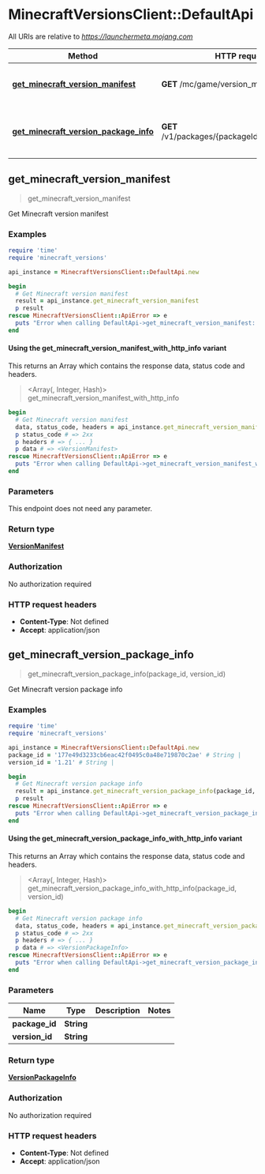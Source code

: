 # MinecraftVersionsClient::DefaultApi

All URIs are relative to *https://launchermeta.mojang.com*

| Method | HTTP request | Description |
| ------ | ------------ | ----------- |
| [**get_minecraft_version_manifest**](DefaultApi.md#get_minecraft_version_manifest) | **GET** /mc/game/version_manifest.json | Get Minecraft version manifest |
| [**get_minecraft_version_package_info**](DefaultApi.md#get_minecraft_version_package_info) | **GET** /v1/packages/{packageId}/{versionId}.json | Get Minecraft version package info |


## get_minecraft_version_manifest

> <VersionManifest> get_minecraft_version_manifest

Get Minecraft version manifest

### Examples

```ruby
require 'time'
require 'minecraft_versions'

api_instance = MinecraftVersionsClient::DefaultApi.new

begin
  # Get Minecraft version manifest
  result = api_instance.get_minecraft_version_manifest
  p result
rescue MinecraftVersionsClient::ApiError => e
  puts "Error when calling DefaultApi->get_minecraft_version_manifest: #{e}"
end
```

#### Using the get_minecraft_version_manifest_with_http_info variant

This returns an Array which contains the response data, status code and headers.

> <Array(<VersionManifest>, Integer, Hash)> get_minecraft_version_manifest_with_http_info

```ruby
begin
  # Get Minecraft version manifest
  data, status_code, headers = api_instance.get_minecraft_version_manifest_with_http_info
  p status_code # => 2xx
  p headers # => { ... }
  p data # => <VersionManifest>
rescue MinecraftVersionsClient::ApiError => e
  puts "Error when calling DefaultApi->get_minecraft_version_manifest_with_http_info: #{e}"
end
```

### Parameters

This endpoint does not need any parameter.

### Return type

[**VersionManifest**](VersionManifest.md)

### Authorization

No authorization required

### HTTP request headers

- **Content-Type**: Not defined
- **Accept**: application/json


## get_minecraft_version_package_info

> <VersionPackageInfo> get_minecraft_version_package_info(package_id, version_id)

Get Minecraft version package info

### Examples

```ruby
require 'time'
require 'minecraft_versions'

api_instance = MinecraftVersionsClient::DefaultApi.new
package_id = '177e49d3233cb6eac42f0495c0a48e719870c2ae' # String | 
version_id = '1.21' # String | 

begin
  # Get Minecraft version package info
  result = api_instance.get_minecraft_version_package_info(package_id, version_id)
  p result
rescue MinecraftVersionsClient::ApiError => e
  puts "Error when calling DefaultApi->get_minecraft_version_package_info: #{e}"
end
```

#### Using the get_minecraft_version_package_info_with_http_info variant

This returns an Array which contains the response data, status code and headers.

> <Array(<VersionPackageInfo>, Integer, Hash)> get_minecraft_version_package_info_with_http_info(package_id, version_id)

```ruby
begin
  # Get Minecraft version package info
  data, status_code, headers = api_instance.get_minecraft_version_package_info_with_http_info(package_id, version_id)
  p status_code # => 2xx
  p headers # => { ... }
  p data # => <VersionPackageInfo>
rescue MinecraftVersionsClient::ApiError => e
  puts "Error when calling DefaultApi->get_minecraft_version_package_info_with_http_info: #{e}"
end
```

### Parameters

| Name | Type | Description | Notes |
| ---- | ---- | ----------- | ----- |
| **package_id** | **String** |  |  |
| **version_id** | **String** |  |  |

### Return type

[**VersionPackageInfo**](VersionPackageInfo.md)

### Authorization

No authorization required

### HTTP request headers

- **Content-Type**: Not defined
- **Accept**: application/json

